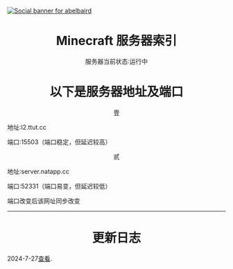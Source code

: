 [![Social banner for
abelbaird](https://github.com/abelbaird/medium/blob/main/svg-gobbler.svg)](https://github.com/Pjp2064/Pjp2064/blob/ded4102f6abbe4e9f12504848f3acdb8c3f6505a/README.md)
<h1 align='center'> Minecraft   服务器索引</h1>
<p align='center'>
服务器当前状态∶运行中
</p>
<h1 align='center'>以下是服务器地址及端口</h1>

<p align='center'>壹</p>

<p align='center1'>地址∶l2.ttut.cc</p>
<p align='center1'>端口∶15503（端口稳定，但延迟较高）</p>
<p align='center'>贰</p>
<p align='center1'>地址∶server.natapp.cc</p>
<p align='center1'>端口∶52331（端口易变，但延迟较低）</p>
<p>端口改变后该网址同步改变</p>
<hr>
<h1 align='center'>更新日志</h1>
<p>2024-7-27<a href="https://xn--kbtz0ztjtvlp.com/">查看</a>.</P>
